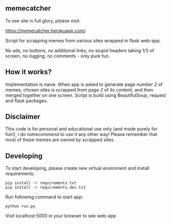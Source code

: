 ## memecatcher

To see site in full glory, please visit:

https://memecatcher.herokuapp.com/

Script for scrapping memes from various sites wrapped in flask web-app.

No ads, no buttons, no additional links, no stupid headers taking
1/3 of screen, no logging, no comments - only pure fun.

## How it works?

Implementation is naive.
When app is asked to generate page number *2* of memes, chosen sites is 
scrapped from page *2* of its content, and then merged together on one screen.
Script is build using BeautifulSoup, request and flask packages.

## Disclaimer

This code is for personal and educational use only (and made purely for fun!),
I do notrecommend to use it any other way!
Please remember that most of these memes are owned by scrapped sites.

## Developing

To start developing, please create new virtual enviroment
and install requirements:

```
pip install -r requirements.txt
pip install -r requirements.dev.txt
```

Run following command to start app:

```
python run.py
```

Visit localhost:5000 in your browser to see web-app
